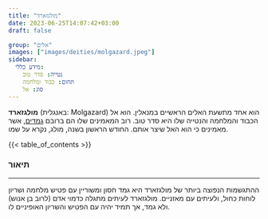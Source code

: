```yaml
---
title: "מולגזארד"
date: 2023-06-25T14:07:42+03:00
draft: false

group: "אלים"
images: ["images/deities/molgazard.jpeg"]
sidebar:
  מידע כללי:
    נטייה: סדר טוב
    תחום: כבוד ומלחמה
    סוג: אל
---
```


**מולגזארד** (באנגלית: Molgazard) הוא אחד מתשעת האלים הראשיים במנאלין. הוא אל הכבוד והמלחמה והנטייה שלו היא סדר טוב. רוב המאמינים שלו הם ברובם [גמדים](../../races/dwarf), אשר מאמינים כי הוא האל שיצר אותם. החודש הראשון בשנה, מולג, נקרא על שמו.

{{< table_of_contents >}}

### תיאור

---

ההתגשמות הנפוצה ביותר של מולגזארד היא גמד חסון ומשוריין עם פטיש מלחמה ושריון לוחות כחול, ולעיתים עם מאזניים. מולגזארד לעיתים מתגלה כדמוי אדם (לרוב בן אנוש) ולא גמד, אך תמיד יהיה עם הפטיש והשריון האופיניים לו.

